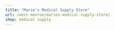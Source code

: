 ```yaml
---
title: "Marie's Medical Supply Store"
url: /west-monroe/maries-medical-supply-store/
shop: medical supply
---
```

